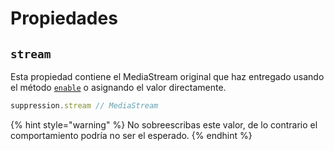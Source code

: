 # Propiedades

## `stream`

Esta propiedad contiene el MediaStream original que haz entregado usando el método [`enable`](metodos.md#enable) o asignando el valor directamente.

```javascript
suppression.stream // MediaStream
```

{% hint style="warning" %}
No sobreescribas este valor, de lo contrario el comportamiento podría no ser el esperado.
{% endhint %}
